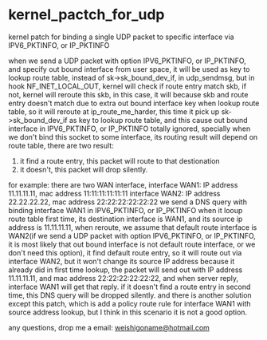 kernel_pactch_for_udp
=====================

kernel patch for binding a single UDP packet to specific interface via IPV6_PKTINFO, or IP_PKTINFO

when we send a UDP packet with option IPV6_PKTINFO, or IP_PKTINFO, and specify out bound interface from user space, 
it will be used as key to lookup route table, instead of sk->sk_bound_dev_if, in udp_sendmsg, but in hook NF_INET_LOCAL_OUT,
kernel will check if route entry match skb, if not, kernel will reroute this skb, in this case, it will because skb and route
 entry doesn't match due to extra out bound interface key when lookup route table, so it will reroute at ip_route_me_harder,
this time it pick up sk->sk_bound_dev_if as key to lookup route table, and this cause out bound interface in IPV6_PKTINFO, or IP_PKTINFO
 totally ignored, specially when we don't bind this socket to some interface, its routing result will depend on route table, 
 there are two result: 
 1) it find a route entry, this packet will route to that destionation
 2) it doesn't, this packet will drop silently.
 
for example:
there are two WAN interface, 
interface WAN1: IP address 11.11.11.11, mac address 11:11:11:11:11:11
interface WAN2: IP address 22.22.22.22, mac address 22:22:22:22:22:22
we send a DNS query with binding interface WAN1 in IPV6_PKTINFO, or IP_PKTINFO
when it looup route table first time, its destination interface is WAN1, and its source ip address is 11.11.11.11,
when reroute, we assume that default route interface is WAN2(if we send a UDP packet with option IPV6_PKTINFO, or IP_PKTINFO, it is most likely that
out bound interface is not default route interface, or we don't need this option), it find default route entry, so it will route out via interface WAN2,
but it won't change its source IP address because it already did in first time lookup, the packet will send out with IP address 11.11.11.11, and mac address
22:22:22:22:22:22, and when server reply, interface WAN1 will get that reply.
if it doesn't find a route entry in second time, this DNS query will be dropped silently.
and there is another solution except this patch, which is add a policy route rule for interface WAN1 with source address lookup, but I think in this scenario 
it is not a good option.

any questions, drop me a email: weishigoname@hotmail.com
